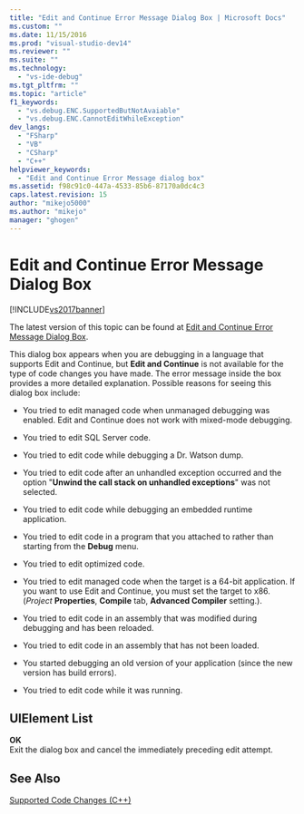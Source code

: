 ```yaml
---
title: "Edit and Continue Error Message Dialog Box | Microsoft Docs"
ms.custom: ""
ms.date: 11/15/2016
ms.prod: "visual-studio-dev14"
ms.reviewer: ""
ms.suite: ""
ms.technology: 
  - "vs-ide-debug"
ms.tgt_pltfrm: ""
ms.topic: "article"
f1_keywords: 
  - "vs.debug.ENC.SupportedButNotAvaiable"
  - "vs.debug.ENC.CannotEditWhileException"
dev_langs: 
  - "FSharp"
  - "VB"
  - "CSharp"
  - "C++"
helpviewer_keywords: 
  - "Edit and Continue Error Message dialog box"
ms.assetid: f98c91c0-447a-4533-85b6-87170a0dc4c3
caps.latest.revision: 15
author: "mikejo5000"
ms.author: "mikejo"
manager: "ghogen"
---
```

# Edit and Continue Error Message Dialog Box
[!INCLUDE[vs2017banner](../includes/vs2017banner.md)]

The latest version of this topic can be found at [Edit and Continue Error Message Dialog Box](https://docs.microsoft.com/visualstudio/debugger/edit-and-continue-error-message-dialog-box).  
  
This dialog box appears when you are debugging in a language that supports Edit and Continue, but **Edit and Continue** is not available for the type of code changes you have made. The error message inside the box provides a more detailed explanation. Possible reasons for seeing this dialog box include:  
  
-   You tried to edit managed code when unmanaged debugging was enabled. Edit and Continue does not work with mixed-mode debugging.  
  
-   You tried to edit SQL Server code.  
  
-   You tried to edit code while debugging a Dr. Watson dump.  
  
-   You tried to edit code after an unhandled exception occurred and the option "**Unwind the call stack on unhandled exceptions**" was not selected.  
  
-   You tried to edit code while debugging an embedded runtime application.  
  
-   You tried to edit code in a program that you attached to rather than starting from the **Debug** menu.  
  
-   You tried to edit optimized code.  
  
-   You tried to edit managed code when the target is a 64-bit application. If you want to use Edit and Continue, you must set the target to x86. (*Project* **Properties**, **Compile** tab, **Advanced Compiler** setting.).  
  
-   You tried to edit code in an assembly that was modified during debugging and has been reloaded.  
  
-   You tried to edit code in an assembly that has not been loaded.  
  
-   You started debugging an old version of your application (since the new version has build errors).  
  
-   You tried to edit code while it was running.  
  
## UIElement List  
 **OK**  
 Exit the dialog box and cancel the immediately preceding edit attempt.  
  
## See Also  
 [Supported Code Changes (C++)](../debugger/supported-code-changes-cpp.md)



